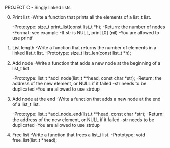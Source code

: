 PROJECT C - Singly linked lists

0. Print list
    -Write a function that prints all the elements of a list_t list.

    -Prototype: size_t print_list(const list_t *h);
    -Return: the number of nodes
    -Format: see example
    -If str is NULL, print [0] (nil)
    -You are allowed to use printf

1. List length
    -Write a function that returns the number of elements in a linked list_t list.
    -Prototype: size_t list_len(const list_t *h);

2. Add node
    -Write a function that adds a new node at the beginning of a list_t list.

    -Prototype: list_t *add_node(list_t **head, const char *str);
    -Return: the address of the new element, or NULL if it failed
    -str needs to be duplicated
    -You are allowed to use strdup

3. Add node at the end
    -Write a function that adds a new node at the end of a list_t list.

    -Prototype: list_t *add_node_end(list_t **head, const char *str);
    -Return: the address of the new element, or NULL if it failed
    -str needs to be duplicated
    -You are allowed to use strdup

4. Free list
    -Write a function that frees a list_t list.
    -Prototype: void free_list(list_t *head);